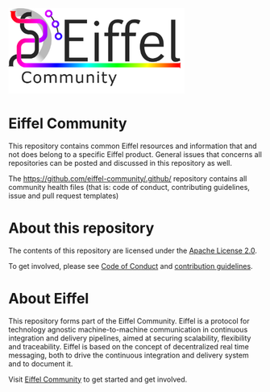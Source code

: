 <img src="./images/community-logo.png" alt="Eiffel Community Repository Template" width="350"/>

# Eiffel Community
This repository contains common Eiffel resources and information that and not does belong to a specific Eiffel product. General issues that concerns all repositories can be posted and discussed in this repository as well.

The https://github.com/eiffel-community/.github/ repository contains all community health files (that is: code of conduct, contributing guidelines, issue and pull request templates)

# About this repository
The contents of this repository are licensed under the [Apache License 2.0](./LICENSE).

To get involved, please see [Code of Conduct](https://github.com/eiffel-community/.github/blob/master/CODE_OF_CONDUCT.md) and [contribution guidelines](https://github.com/eiffel-community/.github/blob/master/CONTRIBUTING.md).

# About Eiffel
This repository forms part of the Eiffel Community. Eiffel is a protocol for technology agnostic machine-to-machine communication in continuous integration and delivery pipelines, aimed at securing scalability, flexibility and traceability. Eiffel is based on the concept of decentralized real time messaging, both to drive the continuous integration and delivery system and to document it.

Visit [Eiffel Community](https://eiffel-community.github.io) to get started and get involved.
